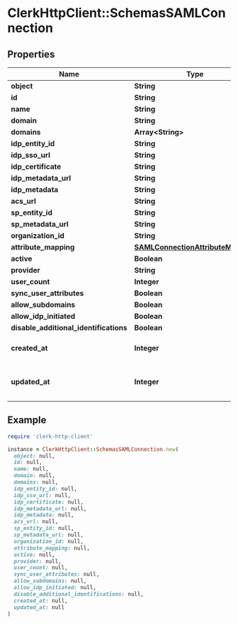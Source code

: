 # ClerkHttpClient::SchemasSAMLConnection

## Properties

| Name | Type | Description | Notes |
| ---- | ---- | ----------- | ----- |
| **object** | **String** |  |  |
| **id** | **String** |  |  |
| **name** | **String** |  |  |
| **domain** | **String** |  | [optional] |
| **domains** | **Array&lt;String&gt;** |  | [optional] |
| **idp_entity_id** | **String** |  |  |
| **idp_sso_url** | **String** |  |  |
| **idp_certificate** | **String** |  |  |
| **idp_metadata_url** | **String** |  | [optional] |
| **idp_metadata** | **String** |  | [optional] |
| **acs_url** | **String** |  |  |
| **sp_entity_id** | **String** |  |  |
| **sp_metadata_url** | **String** |  |  |
| **organization_id** | **String** |  | [optional] |
| **attribute_mapping** | [**SAMLConnectionAttributeMapping**](SAMLConnectionAttributeMapping.md) |  | [optional] |
| **active** | **Boolean** |  |  |
| **provider** | **String** |  |  |
| **user_count** | **Integer** |  |  |
| **sync_user_attributes** | **Boolean** |  |  |
| **allow_subdomains** | **Boolean** |  | [optional] |
| **allow_idp_initiated** | **Boolean** |  | [optional] |
| **disable_additional_identifications** | **Boolean** |  | [optional] |
| **created_at** | **Integer** | Unix timestamp of creation.  |  |
| **updated_at** | **Integer** | Unix timestamp of last update.  |  |

## Example

```ruby
require 'clerk-http-client'

instance = ClerkHttpClient::SchemasSAMLConnection.new(
  object: null,
  id: null,
  name: null,
  domain: null,
  domains: null,
  idp_entity_id: null,
  idp_sso_url: null,
  idp_certificate: null,
  idp_metadata_url: null,
  idp_metadata: null,
  acs_url: null,
  sp_entity_id: null,
  sp_metadata_url: null,
  organization_id: null,
  attribute_mapping: null,
  active: null,
  provider: null,
  user_count: null,
  sync_user_attributes: null,
  allow_subdomains: null,
  allow_idp_initiated: null,
  disable_additional_identifications: null,
  created_at: null,
  updated_at: null
)
```

